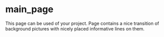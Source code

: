 # main_page
This page can be used of your project.
Page contains a nice transition of background pictures with nicely placed informative lines on them.

